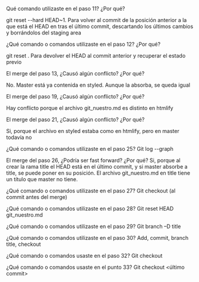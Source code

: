 Qué comando utilizaste en el paso 11? ¿Por qué?

git reset --hard HEAD~1. Para volver al commit de la posición anterior a la que está el HEAD en tras el último commit, descartando los últimos cambios y borrándolos del staging area

¿Qué comando o comandos utilizaste en el paso 12? ¿Por qué?

git reset . Para devolver el HEAD al commit anterior y recuperar el estado previo

El merge del paso 13, ¿Causó algún conflicto? ¿Por qué?

No. Master está ya contenida en styled. Aunque la absorba, se queda igual

El merge del paso 19, ¿Causó algún conflicto? ¿Por qué?

Hay conflicto porque el archivo git_nuestro.md es distinto en htmlify

El merge del paso 21, ¿Causó algún conflicto? ¿Por qué?

Si, porque el archivo en styled estaba como en htmlify, pero en master todavía no

¿Qué comando o comandos utilizaste en el paso 25?
Git log --graph

El merge del paso 26, ¿Podría ser fast forward? ¿Por qué?
Si, porque al crear la rama title el HEAD está en el último commit, y si master absorbe a title, se puede poner en su posición. El archivo git_nuestro.md en title tiene un título que master no tiene.

¿Qué comando o comandos utilizaste en el paso 27?
Git checkout (al commit antes del merge)

¿Qué comando o comandos utilizaste en el paso 28?
Git reset HEAD git_nuestro.md

¿Qué comando o comandos utilizaste en el paso 29?
Git branch –D title

¿Qué comando o comandos utilizaste en el paso 30?
Add, commit, branch title, checkout

¿Qué comando o comandos usaste en el paso 32?
Git checkout

¿Qué comando o comandos usaste en el punto 33?
Git checkout <último commit>
